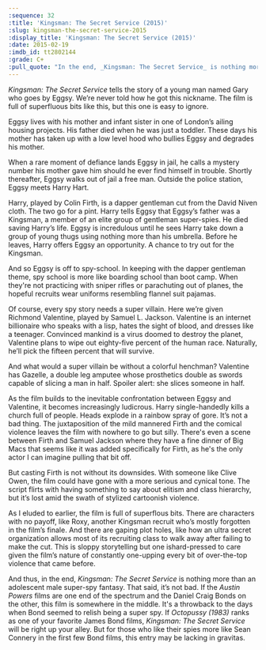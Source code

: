```yaml
---
:sequence: 32
:title: 'Kingsman: The Secret Service (2015)'
:slug: kingsman-the-secret-service-2015
:display_title: 'Kingsman: The Secret Service (2015)'
:date: 2015-02-19
:imdb_id: tt2802144
:grade: C+
:pull_quote: "In the end, _Kingsman: The Secret Service_ is nothing more than an adolescent male super-spy fantasy. That said, it’s not bad."
---
```

_Kingsman: The Secret Service_ tells the story of a young man named Gary who goes by Eggsy. We’re never told how he got this nickname. The film is full of superfluous bits like this, but this one is easy to ignore.

Eggsy lives with his mother and infant sister in one of London’s ailing housing projects. His father died when he was just a toddler. These days his mother has taken up with a low level hood who bullies Eggsy and degrades his mother. 

When a rare moment of defiance lands Eggsy in jail, he calls a mystery number his mother gave him should he ever find himself in trouble. Shortly thereafter, Eggsy walks out of jail a free man. Outside the police station, Eggsy meets Harry Hart. 

Harry, played by Colin Firth, is a dapper gentleman cut from the David Niven cloth. The two go for a pint. Harry tells Eggsy that Eggsy’s father was a Kingsman, a member of an elite group of gentleman super-spies. He died saving Harry’s life. Eggsy is incredulous until he sees Harry take down a group of young thugs using nothing more than his umbrella. Before he leaves, Harry offers Eggsy an opportunity. A chance to try out for the Kingsman.

And so Eggsy is off to spy-school. In keeping with the dapper gentleman theme, spy school is more like boarding school than boot camp. When they're not  practicing with sniper rifles or parachuting out of planes, the hopeful recruits wear uniforms resembling flannel suit pajamas. 

Of course, every spy story needs a super villain. Here we’re given Richmond Valentine, played by Samuel L. Jackson. Valentine is an internet billionaire who speaks with a lisp, hates the sight of blood, and dresses like a teenager. Convinced mankind is a virus doomed to destroy the planet, Valentine plans to wipe out eighty-five percent of the human race. Naturally, he’ll pick the fifteen percent that will survive.

And what would a super villain be without a colorful henchman? Valentine has Gazelle, a double leg amputee whose prosthetics double as swords capable of slicing a man in half. Spoiler alert: she slices someone in half.

As the film builds to the inevitable confrontation between Eggsy and Valentine, it becomes increasingly ludicrous. Harry single-handedly kills a church full of people. Heads explode in a rainbow spray of gore. It’s not a bad thing. The juxtaposition of the mild mannered Firth and the comical violence leaves the film with nowhere to go but silly. There's even a scene between Firth and Samuel Jackson where they have a fine dinner of Big Macs that seems like it was added specifically for Firth, as he's the only actor I can imagine pulling that bit off.

But casting Firth is not without its downsides. With someone like Clive Owen, the film could have gone with a more serious and cynical tone. The script flirts with having something to say about elitism and class hierarchy, but it’s lost amid the swath of stylized cartoonish violence.

As I eluded to earlier, the film is full of superflous bits. There are characters with no payoff, like Roxy, another Kingsman recruit who’s mostly forgotten in the film’s finale. And there are gaping plot holes, like how an ultra secret organization allows most of its recruiting class to walk away after failing to make the cut. This is sloppy storytelling but one ishard-pressed to care given the film’s nature of constantly one-upping every bit of over-the-top violence that came before.

And thus, in the end, _Kingsman: The Secret Service_ is nothing more than an adolescent male super-spy fantasy. That said, it’s not bad. If the _Austin Powers_ films are one end of the spectrum and the Daniel Craig Bonds on the other, this film is somewhere in the middle. It's a throwback to the days when Bond seemed to relish being a super spy. If _Octopussy (1983)_ ranks as one of your favorite James Bond films, _Kingsman: The Secret Service_ will be right up your alley. But for those who like their spies more like Sean Connery in the first few Bond films, this entry may be lacking in gravitas.

